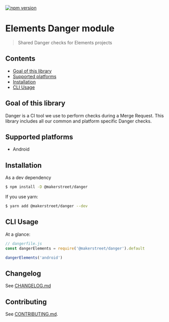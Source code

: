 [![npm version](https://badge.fury.io/js/@makerstreet%2Fdanger.svg)](https://badge.fury.io/js/@makerstreet%2Fdanger)

# Elements Danger module

> Shared Danger checks for Elements projects

## Contents

- [Goal of this library](#goal-of-this-library)
- [Supported platforms](#supported-platforms)
- [Installation](#installation)
- [CLI Usage](#cli-usage)

## Goal of this library

Danger is a CI tool we use to perform checks during a Merge Request. This library includes all our common and platform specific Danger checks.

## Supported platforms

- Android

## Installation

As a dev dependency

```bash
$ npm install -D @makerstreet/danger
```

If you use yarn:

```bash
$ yarn add @makerstreet/danger --dev
```

## CLI Usage

At a glance:

```js
// dangerfile.js
const dangerElements = require('@makerstreet/danger').default

dangerElements('android')
```

## Changelog

See [CHANGELOG.md](CHANGELOG.md)

## Contributing

See [CONTRIBUTING.md](CONTRIBUTING.md).

